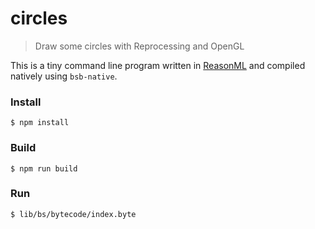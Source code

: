 # circles

> Draw some circles with Reprocessing and OpenGL

This is a tiny command line program written in [ReasonML](https://reasonml.github.io/) and compiled natively using `bsb-native`.

### Install

```
$ npm install
```

### Build

```
$ npm run build
```

### Run

```
$ lib/bs/bytecode/index.byte
```
